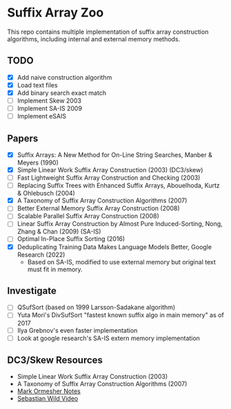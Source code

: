 # Suffix Array Zoo

This repo contains multiple implementation of suffix array construction algorithms, including internal and external memory methods.

## TODO
- [X] Add naive construction algorithm
- [X] Load text files
- [X] Add binary search exact match
- [ ] Implement Skew 2003
- [ ] Implement SA-IS 2009
- [ ] Implement eSAIS

## Papers
- [X] Suffix Arrays: A New Method for On-Line String Searches, Manber & Meyers (1990)
- [X] Simple Linear Work Suffix Array Construction (2003) (DC3/skew)
- [ ] Fast Lightweight Suffix Array Construction and Checking (2003)
- [ ] Replacing Suffix Trees with Enhanced Suffix Arrays, Abouelhoda, Kurtz & Ohlebusch (2004)
- [X] A Taxonomy of Suffix Array Construction Algorithms (2007)
- [ ] Better External Memory Suffix Array Construction (2008)
- [ ] Scalable Parallel Suffix Array Construction (2008)
- [ ] Linear Suffix Array Construction by Almost Pure Induced-Sorting, Nong, Zhang & Chan (2009) (SA-IS)
- [ ] Optimal In-Place Suffix Sorting (2016)
- [X] Deduplicating Training Data Makes Language Models Better, Google Research (2022)
    - Based on SA-IS, modified to use external memory but original text must fit in memory.

## Investigate
- [ ] QSufSort (based on 1999 Larsson-Sadakane algorithm)
- [ ] Yuta Mori's DivSufSort "fastest known suffix algo in main memory" as of 2017
- [ ] Ilya Grebnov's even faster implementation 
- [ ] Look at google research's SA-IS extern memory implementation

## DC3/Skew Resources
- Simple Linear Work Suffix Array Construction (2003)
- A Taxonomy of Suffix Array Construction Algorithms (2007)
- [Mark Ormesher Notes](https://gist.github.com/markormesher/59b990fba09972b4737e7ed66912e044)
- [Sebastian Wild Video](https://www.youtube.com/watch?v=DAzGCjMHZws)

